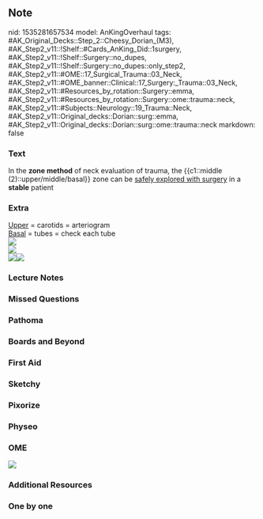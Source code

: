 ## Note
nid: 1535281657534
model: AnKingOverhaul
tags: #AK_Original_Decks::Step_2::Cheesy_Dorian_(M3), #AK_Step2_v11::!Shelf::#Cards_AnKing_Did::1surgery, #AK_Step2_v11::!Shelf::Surgery::no_dupes, #AK_Step2_v11::!Shelf::Surgery::no_dupes::only_step2, #AK_Step2_v11::#OME::17_Surgical_Trauma::03_Neck, #AK_Step2_v11::#OME_banner::Clinical::17_Surgery:_Trauma::03_Neck, #AK_Step2_v11::#Resources_by_rotation::Surgery::emma, #AK_Step2_v11::#Resources_by_rotation::Surgery::ome::trauma::neck, #AK_Step2_v11::#Subjects::Neurology::19_Trauma::Neck, #AK_Step2_v11::Original_decks::Dorian::surg::emma, #AK_Step2_v11::Original_decks::Dorian::surg::ome::trauma::neck
markdown: false

### Text
In the <b>zone method</b> of neck evaluation of trauma, the
{{c1::middle (2)::upper/middle/basal}} zone can be <u>safely
explored with surgery</u> in a <b>stable</b> patient

### Extra
<div>
  <u>Upper</u> = carotids = arteriogram
</div>
<div>
  <u>Basal</u> = tubes = check each tube
</div>
<div><img src="123123132vanessa.jpg"></div>
<div><img src="paste-2049910580969473.jpg"></div><img src=
"paste-321534136680449.jpg"><img src="paste-1275643941617665.jpg">

### Lecture Notes


### Missed Questions


### Pathoma


### Boards and Beyond


### First Aid


### Sketchy


### Pixorize


### Physeo


### OME
<div class="ome-widget">
  <a href=
  "https://onlinemeded.org/spa/surgery-trauma/neck/acquire?ref=anki">
  <img src="_OME_AnkiFlashcards_Lesson_3.png"></a>
</div>

### Additional Resources


### One by one

